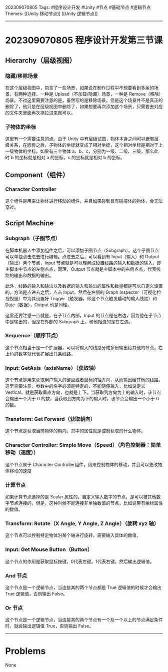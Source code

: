 202309070805
Tags: #程序设计开发 #Unity #节点 #基础节点 #逻辑节点
Themes: [[Unity 移动节点]] [[Unity 逻辑节点]]

--- 
# 202309070805 程序设计开发第三节课

## Hierarchy（层级视图）

### 隐藏/移除场景

在这个层级视图中，包含了一些场景，如果说在制作过程中不想要看到多余的场景，有两种选择，一种是 Upload（不加载/隐藏）场景，一种是 Remove（移除）场景。不过这里需要注意的是，虽然写的是移除场景，但是这个场景并不是真正的删除了，他只是在层级视图中删除了，如果想要再次添加这个场景，只需要去对应的文件夹里面再次拖拉进来就可以。

### 子物体的坐标

这里有一个需要注意的点。由于 Unity 中有层级试图，物体本身之间可以嵌套层级关系，在嵌套之后，子物体的坐标就变成了相对坐标，这个相对坐标是相对于上一级物体的坐标。如果有三个物体 a、b、c，分别为一级、二级、三级，那么此时 b 的坐标就是相对 a 的坐标，c 的坐标就是相对 b 的坐标。

## Component（组件）

### Character Controller

这个组件是用来让物体进行移动的组件，并且如果碰到具有碰撞体的物体，会无法穿过。

## Script Machine

### Subgraph（子图节点）

在脚本机器人中添加组件之后，可以添加子图节点（Subgraph）。这个子图节点可以单独点击进去进行编辑。点进去之后，可以看到有 Input（输入）和 Output（输出）两个节点，Input 节点就是可以理解成设置线路的输入和数据的输入，即主脚本中节点的左侧点点，同理，Output 节点就是主脚本中的右侧点点，代表线路的输出和数据的输出。

此外，线路的输入和输出以及数据的输入和输出的属性和数量都是可以自定义设置的。方法是点进去之后，点击 Input，然后在左侧的 Graph Inspector（可视化检视视图）中为其设置好 Trigger（触发器，即这个节点触发启动的输入线路）和 Date（数据），Output 也是同理。

这里还要注意一点就是，在子节点内部，Input 的节点是在右边，因为他在子节点中是输出的，但是在外部的 Subgraph 上，和他相连的是在左边。

### Sequence（顺序节点）

这个节点相当于是一个扩展器，可以将输入的线路分成多份输出给其他的节点。右上角的数字就代表扩展出几条线路。

### Input: GetAxis（axisName）（获取轴）

这个节点是用来获取用户输入的键盘或者鼠标的轴方向，从而输出给其他的线路。这里需要注意，参数中的名字必须是特定的，不能随便输入，比如说定义 Vertical，就是获取垂直方向，也就是上下。当获取到方向为上的输入时，该节点会输出一个大于 0 的数，当获取到方向为下的输入时，该节点会输出一个小于 0 的数。

### Transform: Get Forward（获取朝向）

这个节点是获取当前物体的朝向。其中的属性就是控制获取的什么物体。

### Character Controller: Simple Move（Speed）（角色控制器：简单移动（速度））

这个节点属于 Character Controller组件，用来控制物体的移动，并且可以更改物体移动的速度

### 计算节点

如果计算节点选择的是 Scalar 属性的，自定义输入数字的节点，是可以被其他数字节点连接的，但是，这种时候不能连接非单独数值的节点，比如说带有坐标属性的数值。

### Transform: Rotate（X Angle, Y Angle, Z Angle）（旋转 xyz 轴）

这个节点可以控制特定物体沿某个轴进行旋转，需要输入具体的数值。

### Input: Get Mouse Button（Button）

这个节点的作用是获取鼠标按键，0代表左键，1代表右键，然后输出逻辑值。

### And 节点

这个节点是一个逻辑节点，当连接其的两个节点都是 True 逻辑值的时候才会输出 True 逻辑值，否则输出 False。

### Or 节点

这个节点是一个逻辑节点，当连接其的两个节点有一个及一个以上的节点满足条件时，就会输出逻辑值 True，否则输出 False。

---
# Problems

None